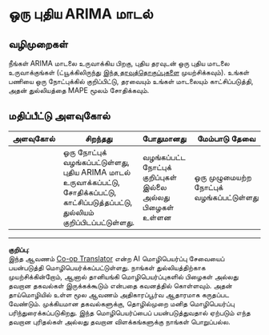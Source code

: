 <!--
CO_OP_TRANSLATOR_METADATA:
{
  "original_hash": "1c814013e10866dfd92cdb32caaae3ac",
  "translation_date": "2025-10-11T12:00:06+00:00",
  "source_file": "7-TimeSeries/2-ARIMA/assignment.md",
  "language_code": "ta"
}
-->
# ஒரு புதிய ARIMA மாடல்

## வழிமுறைகள்

நீங்கள் ARIMA மாடலை உருவாக்கிய பிறகு, புதிய தரவுடன் ஒரு புதிய மாடலை உருவாக்குங்கள் (ட்யூக்கிலிருந்து [இந்த தரவுத்தொகுப்புகளை](http://www2.stat.duke.edu/~mw/ts_data_sets.html) முயற்சிக்கவும்). உங்கள் பணியை ஒரு நோட்புக்கில் குறிப்பிட்டு, தரவையும் உங்கள் மாடலையும் காட்சிப்படுத்தி, அதன் துல்லியத்தை MAPE மூலம் சோதிக்கவும்.

## மதிப்பீட்டு அளவுகோல்

| அளவுகோல் | சிறந்தது                                                                                                           | போதுமானது                                                 | மேம்பாடு தேவை                   |
| -------- | ------------------------------------------------------------------------------------------------------------------- | -------------------------------------------------------- | ----------------------------------- |
|          | ஒரு நோட்புக் வழங்கப்பட்டுள்ளது, புதிய ARIMA மாடல் உருவாக்கப்பட்டு, சோதிக்கப்பட்டு, காட்சிப்படுத்தப்பட்டு, துல்லியம் குறிப்பிடப்பட்டுள்ளது. | வழங்கப்பட்ட நோட்புக் குறிப்புகள் இல்லை அல்லது பிழைகள் உள்ளன | ஒரு முழுமையற்ற நோட்புக் வழங்கப்பட்டுள்ளது |

---

**குறிப்பு**:  
இந்த ஆவணம் [Co-op Translator](https://github.com/Azure/co-op-translator) என்ற AI மொழிபெயர்ப்பு சேவையைப் பயன்படுத்தி மொழிபெயர்க்கப்பட்டுள்ளது. நாங்கள் துல்லியத்திற்காக முயற்சிக்கின்றோம், ஆனால் தானியங்கி மொழிபெயர்ப்புகளில் பிழைகள் அல்லது தவறான தகவல்கள் இருக்கக்கூடும் என்பதை கவனத்தில் கொள்ளவும். அதன் தாய்மொழியில் உள்ள மூல ஆவணம் அதிகாரப்பூர்வ ஆதாரமாக கருதப்பட வேண்டும். முக்கியமான தகவல்களுக்கு, தொழில்முறை மனித மொழிபெயர்ப்பு பரிந்துரைக்கப்படுகிறது. இந்த மொழிபெயர்ப்பைப் பயன்படுத்துவதால் ஏற்படும் எந்த தவறான புரிதல்கள் அல்லது தவறான விளக்கங்களுக்கு நாங்கள் பொறுப்பல்ல.